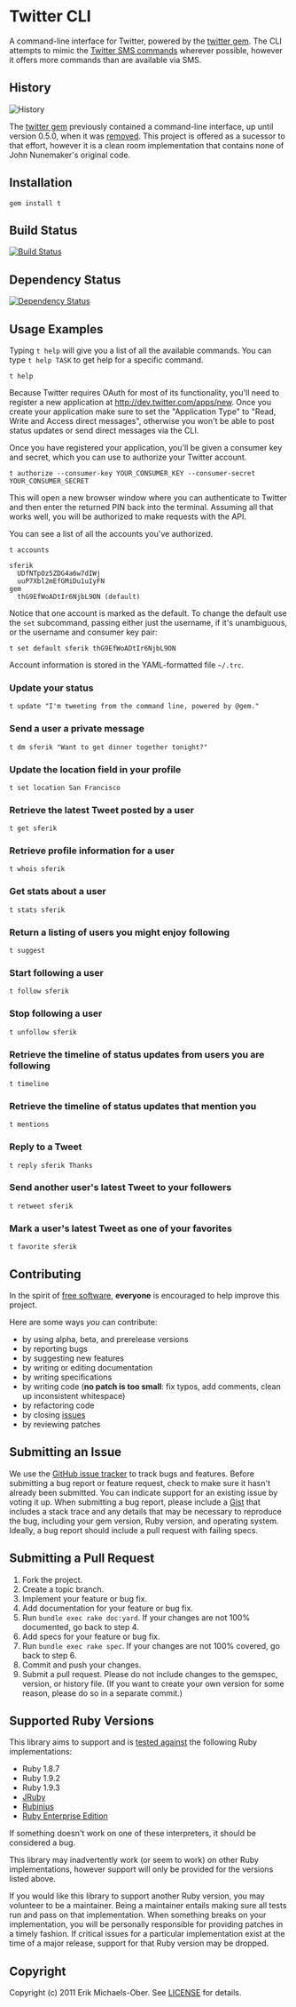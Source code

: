# Twitter CLI
A command-line interface for Twitter, powered by the [twitter gem][gem]. The
CLI attempts to mimic the [Twitter SMS commands][sms] wherever possible,
however it offers more commands than are available via SMS.

[gem]: https://rubygems.org/gems/twitter
[sms]: https://support.twitter.com/articles/14020-twitter-sms-command

## <a name="history"></a>History
![History](http://twitter.rubyforge.org/images/terminal_output.png "History")

The [twitter gem][gem] previously contained a command-line interface, up until
version 0.5.0, when it was [removed][]. This project is offered as a sucessor
to that effort, however it is a clean room implementation that contains none of
John Nunemaker's original code.

[removed]: https://github.com/jnunemaker/twitter/commit/dd2445e3e2c97f38b28a3f32ea902536b3897adf

## <a name="installation"></a>Installation
    gem install t

## <a name="build"></a>Build Status
[![Build Status](https://secure.travis-ci.org/sferik/t.png?branch=master)][travis]

[travis]: http://travis-ci.org/sferik/t

## <a name="dependencies"></a>Dependency Status
[![Dependency Status](https://gemnasium.com/sferik/t.png?travis)][gemnasium]

[gemnasium]: https://gemnasium.com/sferik/t

## <a name="examples"></a>Usage Examples
Typing `t help` will give you a list of all the available commands. You can
type `t help TASK` to get help for a specific command.

    t help

Because Twitter requires OAuth for most of its functionality, you'll need to
register a new application at <http://dev.twitter.com/apps/new>. Once you
create your application make sure to set the "Application Type" to "Read, Write
and Access direct messages", otherwise you won't be able to post status updates
or send direct messages via the CLI.

Once you have registered your application, you'll be given a consumer key and
secret, which you can use to authorize your Twitter account.

    t authorize --consumer-key YOUR_CONSUMER_KEY --consumer-secret YOUR_CONSUMER_SECRET

This will open a new browser window where you can authenticate to Twitter and
then enter the returned PIN back into the terminal.  Assuming all that works
well, you will be authorized to make requests with the API.

You can see a list of all the accounts you've authorized.

    t accounts

    sferik
      UDfNTpOz5ZDG4a6w7dIWj
      uuP7Xbl2mEfGMiDu1uIyFN
    gem
      thG9EfWoADtIr6NjbL9ON (default)

Notice that one account is marked as the default. To change the default use the
`set` subcommand, passing either just the username, if it's unambiguous, or the
username and consumer key pair:

    t set default sferik thG9EfWoADtIr6NjbL9ON

Account information is stored in the YAML-formatted file `~/.trc`.

### <a name="update"></a>Update your status

    t update "I'm tweeting from the command line, powered by @gem."

### <a name="dm"></a>Send a user a private message

    t dm sferik "Want to get dinner together tonight?"

### <a name="location"></a>Update the location field in your profile

    t set location San Francisco

### <a name="get"></a>Retrieve the latest Tweet posted by a user

    t get sferik

### <a name="whois"></a>Retrieve profile information for a user

    t whois sferik

### <a name="stats"></a>Get stats about a user

    t stats sferik

### <a name="suggest"></a>Return a listing of users you might enjoy following

    t suggest

### <a name="follow"></a>Start following a user

    t follow sferik

### <a name="leave"></a>Stop following a user

    t unfollow sferik

### <a name="timeline"></a>Retrieve the timeline of status updates from users you are following

    t timeline

### <a name="mentions"></a>Retrieve the timeline of status updates that mention you

    t mentions

### <a name="reply"></a>Reply to a Tweet

    t reply sferik Thanks

### <a name="retweet"></a>Send another user's latest Tweet to your followers

    t retweet sferik

### <a name="favorite"></a>Mark a user's latest Tweet as one of your favorites

    t favorite sferik

## <a name="contributing"></a>Contributing
In the spirit of [free software][fsf], **everyone** is encouraged to help
improve this project.

[fsf]: http://www.fsf.org/licensing/essays/free-sw.html

Here are some ways *you* can contribute:

* by using alpha, beta, and prerelease versions
* by reporting bugs
* by suggesting new features
* by writing or editing documentation
* by writing specifications
* by writing code (**no patch is too small**: fix typos, add comments, clean up
  inconsistent whitespace)
* by refactoring code
* by closing [issues][]
* by reviewing patches

[issues]: https://github.com/sferik/t/issues

## <a name="issues"></a>Submitting an Issue
We use the [GitHub issue tracker][issues] to track bugs and features. Before
submitting a bug report or feature request, check to make sure it hasn't
already been submitted. You can indicate support for an existing issue by
voting it up. When submitting a bug report, please include a [Gist][] that
includes a stack trace and any details that may be necessary to reproduce the
bug, including your gem version, Ruby version, and operating system. Ideally, a
bug report should include a pull request with failing specs.

[gist]: https://gist.github.com/

## <a name="pulls"></a>Submitting a Pull Request
1. Fork the project.
2. Create a topic branch.
3. Implement your feature or bug fix.
4. Add documentation for your feature or bug fix.
5. Run `bundle exec rake doc:yard`. If your changes are not 100%
   documented, go back to step 4.
6. Add specs for your feature or bug fix.
7. Run `bundle exec rake spec`. If your changes are not 100% covered, go
   back to step 6.
8. Commit and push your changes.
9. Submit a pull request. Please do not include changes to the gemspec,
   version, or history file. (If you want to create your own version for some
   reason, please do so in a separate commit.)

## <a name="versions"></a>Supported Ruby Versions
This library aims to support and is [tested against][travis] the following Ruby
implementations:

* Ruby 1.8.7
* Ruby 1.9.2
* Ruby 1.9.3
* [JRuby][]
* [Rubinius][]
* [Ruby Enterprise Edition][ree]

[jruby]: http://www.jruby.org/
[rubinius]: http://rubini.us/
[ree]: http://www.rubyenterpriseedition.com/

If something doesn't work on one of these interpreters, it should be considered
a bug.

This library may inadvertently work (or seem to work) on other Ruby
implementations, however support will only be provided for the versions listed
above.

If you would like this library to support another Ruby version, you may
volunteer to be a maintainer. Being a maintainer entails making sure all tests
run and pass on that implementation. When something breaks on your
implementation, you will be personally responsible for providing patches in a
timely fashion. If critical issues for a particular implementation exist at the
time of a major release, support for that Ruby version may be dropped.

## <a name="copyright"></a>Copyright
Copyright (c) 2011 Erik Michaels-Ober. See [LICENSE][] for details.

[license]: https://github.com/sferik/t/blob/master/LICENSE.md
